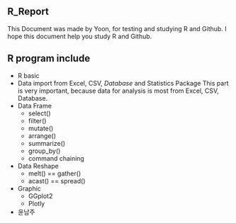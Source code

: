 ## R_Report
This Document was made by Yoon, for testing and studying R and Github.
I hope this document help you study R and Github.

## R program include
* R basic
* Data import from Excel, CSV, *Database* and Statistics Package
  This part is very important, because data for analysis is most from Excel, CSV, Database.
* Data Frame 
  + select()
  + filter()
  + mutate()
  + arrange()
  + summarize()
  + group_by()
  + command chaining
* Data Reshape
  + melt() == gather()
  + acast() == spread()
* Graphic
  + GGplot2
  + Plotly
* 윤남주 



